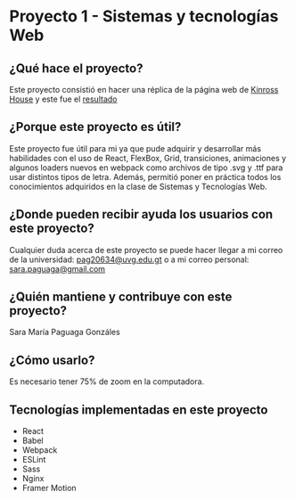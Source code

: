 # Proyecto 1 - Sistemas y tecnologías Web

## ¿Qué hace el proyecto? 
Este proyecto consistió en hacer una réplica de la página web de [Kinross House](https://www.kinrosshouse.com/) y este fue el [resultado](http://54.144.153.203:3011/)

## ¿Porque este proyecto es útil?
Este proyecto fue útil para mi ya que pude adquirir y desarrollar más habilidades con el uso de React, FlexBox,  Grid, transiciones, animaciones y algunos loaders nuevos en webpack como archivos de tipo .svg y .ttf para usar distintos tipos de letra. Además, permitió poner en práctica todos los conocimientos adquiridos en la clase de Sistemas y Tecnologías Web.

## ¿Donde pueden recibir ayuda los usuarios con este proyecto?
Cualquier duda acerca de este proyecto se puede hacer llegar a mi correo de la universidad: pag20634@uvg.edu.gt o a mi correo personal: sara.paguaga@gmail.com

## ¿Quién mantiene y contribuye con este proyecto?
Sara María Paguaga Gonzáles

## ¿Cómo usarlo?
Es necesario tener 75% de zoom en la computadora.

## Tecnologías implementadas en este proyecto
- React
- Babel
- Webpack
- ESLint
- Sass
- Nginx
- Framer Motion
